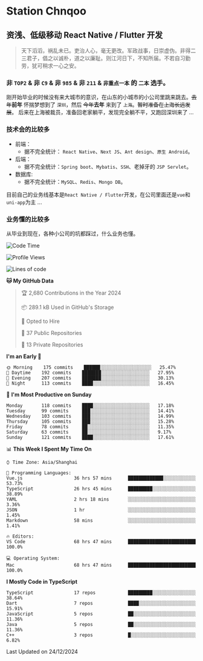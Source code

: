 # Station Chnqoo

## 资浅、低级移动 React Native / Flutter 开发

> 天下滔滔，祸乱未已。吏治人心，毫无更改。军政战事，日崇虚伪。非得二三君子，倡之以诚朴，道之以廉耻。则江河日下，不知所届。不若自习勤劳，犹可稍求一心之安。

### 非 `TOP2` & 非 `C9` & 非 `985` & 非 `211` & `非重点一本` 的 `二本` 选手。

刚开始毕业的时候没有来大城市的意识，在山东的小城市的小公司里跳来跳去。~~去年~~**前年** 怀揣梦想到了 `深圳`，然后 ~~今年~~**去年** 来到了 `上海`。~~暂时准备在上海长远发展~~。
后来在上海被裁员，准备回老家躺平，发现完全躺不平，又跑回深圳来了 ...

### 技术会的比较多

- 前端：
  - 据不完全统计： `React Native`、`Next JS`、`Ant design`、`原生 Android`。
- 后端：
  - 据不完全统计：`Spring boot`、`Mybatis`、`SSH`、老掉牙的 `JSP Servlet`。
- 数据库:
  - 据不完全统计：`MySQL`、`Redis`、`Mongo DB`。

目前自己的业务线基本是`React Native / Flutter`开发，在公司里面还是`vue`和`uni-app`为主 ...

### 业务懂的比较多

从毕业到现在，各种小公司的坑都踩过，什么业务也懂。

<!--START_SECTION:waka-->
![Code Time](http://img.shields.io/badge/Code%20Time-7%2C052%20hrs%209%20mins-blue)

![Profile Views](http://img.shields.io/badge/Profile%20Views-0-blue)

![Lines of code](https://img.shields.io/badge/From%20Hello%20World%20I%27ve%20Written-468%20Thousand%20lines%20of%20code-blue)

**🐱 My GitHub Data** 

> 🏆 2,680 Contributions in the Year 2024
 > 
> 📦 289.1 kB Used in GitHub's Storage 
 > 
> 💼 Opted to Hire
 > 
> 📜 37 Public Repositories 
 > 
> 🔑 13 Private Repositories  
 > 
**I'm an Early 🐤** 

```text
🌞 Morning    175 commits    ██████░░░░░░░░░░░░░░░░░░░   25.47% 
🌆 Daytime    192 commits    ███████░░░░░░░░░░░░░░░░░░   27.95% 
🌃 Evening    207 commits    ███████░░░░░░░░░░░░░░░░░░   30.13% 
🌙 Night      113 commits    ████░░░░░░░░░░░░░░░░░░░░░   16.45%

```
📅 **I'm Most Productive on Sunday** 

```text
Monday       118 commits    ████░░░░░░░░░░░░░░░░░░░░░   17.18% 
Tuesday      99 commits     ███░░░░░░░░░░░░░░░░░░░░░░   14.41% 
Wednesday    103 commits    ███░░░░░░░░░░░░░░░░░░░░░░   14.99% 
Thursday     105 commits    ███░░░░░░░░░░░░░░░░░░░░░░   15.28% 
Friday       78 commits     ██░░░░░░░░░░░░░░░░░░░░░░░   11.35% 
Saturday     63 commits     ██░░░░░░░░░░░░░░░░░░░░░░░   9.17% 
Sunday       121 commits    ████░░░░░░░░░░░░░░░░░░░░░   17.61%

```


📊 **This Week I Spent My Time On** 

```text
⌚︎ Time Zone: Asia/Shanghai

💬 Programming Languages: 
Vue.js                   36 hrs 57 mins      █████████████░░░░░░░░░░░░   53.73% 
TypeScript               26 hrs 45 mins      █████████░░░░░░░░░░░░░░░░   38.89% 
YAML                     2 hrs 18 mins       ░░░░░░░░░░░░░░░░░░░░░░░░░   3.36% 
JSON                     1 hr                ░░░░░░░░░░░░░░░░░░░░░░░░░   1.45% 
Markdown                 58 mins             ░░░░░░░░░░░░░░░░░░░░░░░░░   1.41%

🔥 Editors: 
VS Code                  68 hrs 47 mins      █████████████████████████   100.0%

💻 Operating System: 
Mac                      68 hrs 47 mins      █████████████████████████   100.0%

```

**I Mostly Code in TypeScript** 

```text
TypeScript               17 repos            █████████░░░░░░░░░░░░░░░░   38.64% 
Dart                     7 repos             ████░░░░░░░░░░░░░░░░░░░░░   15.91% 
JavaScript               5 repos             ██░░░░░░░░░░░░░░░░░░░░░░░   11.36% 
Java                     5 repos             ██░░░░░░░░░░░░░░░░░░░░░░░   11.36% 
C++                      3 repos             █░░░░░░░░░░░░░░░░░░░░░░░░   6.82%

```



 Last Updated on 24/12/2024
<!--END_SECTION:waka-->

<!---
ChenqiaoStation/ChenqiaoStation is a ✨ special ✨ repository because its `README.md` (this file) appears on your GitHub profile.
You can click the Preview link to take a look at your changes.
--->
